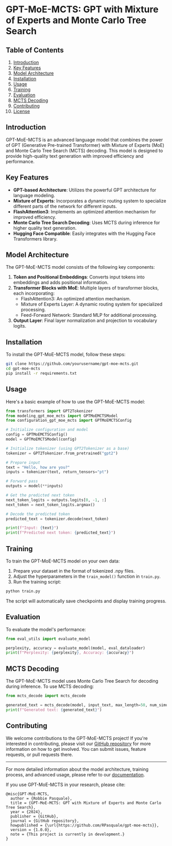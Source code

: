 # GPT-MoE-MCTS: GPT with Mixture of Experts and Monte Carlo Tree Search

## Table of Contents
1. [Introduction](#introduction)
2. [Key Features](#key-features)
3. [Model Architecture](#model-architecture)
4. [Installation](#installation)
5. [Usage](#usage)
6. [Training](#training)
7. [Evaluation](#evaluation)
8. [MCTS Decoding](#mcts-decoding)
9. [Contributing](#contributing)
10. [License](#license)

## Introduction

GPT-MoE-MCTS is an advanced language model that combines the power of GPT (Generative Pre-trained Transformer) with Mixture of Experts (MoE) and Monte Carlo Tree Search (MCTS) decoding. This model is designed to provide high-quality text generation with improved efficiency and performance.

## Key Features

- **GPT-based Architecture**: Utilizes the powerful GPT architecture for language modeling.
- **Mixture of Experts**: Incorporates a dynamic routing system to specialize different parts of the network for different inputs.
- **FlashAttention3**: Implements an optimized attention mechanism for improved efficiency.
- **Monte Carlo Tree Search Decoding**: Uses MCTS during inference for higher quality text generation.
- **Hugging Face Compatible**: Easily integrates with the Hugging Face Transformers library.

## Model Architecture

The GPT-MoE-MCTS model consists of the following key components:

1. **Token and Positional Embeddings**: Converts input tokens into embeddings and adds positional information.
2. **Transformer Blocks with MoE**: Multiple layers of transformer blocks, each incorporating:
   - FlashAttention3: An optimized attention mechanism.
   - Mixture of Experts Layer: A dynamic routing system for specialized processing.
   - Feed-Forward Network: Standard MLP for additional processing.
3. **Output Layer**: Final layer normalization and projection to vocabulary logits.

## Installation

To install the GPT-MoE-MCTS model, follow these steps:

```bash
git clone https://github.com/yourusername/gpt-moe-mcts.git
cd gpt-moe-mcts
pip install -r requirements.txt
```

## Usage

Here's a basic example of how to use the GPT-MoE-MCTS model:

```python
from transformers import GPT2Tokenizer
from modeling_gpt_moe_mcts import GPTMoEMCTSModel
from configuration_gpt_moe_mcts import GPTMoEMCTSConfig

# Initialize configuration and model
config = GPTMoEMCTSConfig()
model = GPTMoEMCTSModel(config)

# Initialize tokenizer (using GPT2Tokenizer as a base)
tokenizer = GPT2Tokenizer.from_pretrained("gpt2")

# Prepare input
text = "Hello, how are you?"
inputs = tokenizer(text, return_tensors="pt")

# Forward pass
outputs = model(**inputs)

# Get the predicted next token
next_token_logits = outputs.logits[0, -1, :]
next_token = next_token_logits.argmax()

# Decode the predicted token
predicted_text = tokenizer.decode(next_token)

print(f"Input: {text}")
print(f"Predicted next token: {predicted_text}")
```

## Training

To train the GPT-MoE-MCTS model on your own data:

1. Prepare your dataset in the format of tokenized .npy files.
2. Adjust the hyperparameters in the `train_model()` function in `train.py`.
3. Run the training script:

```bash
python train.py
```

The script will automatically save checkpoints and display training progress.

## Evaluation

To evaluate the model's performance:

```python
from eval_utils import evaluate_model

perplexity, accuracy = evaluate_model(model, eval_dataloader)
print(f"Perplexity: {perplexity}, Accuracy: {accuracy}")
```

## MCTS Decoding

The GPT-MoE-MCTS model uses Monte Carlo Tree Search for decoding during inference. To use MCTS decoding:

```python
from mcts_decode import mcts_decode

generated_text = mcts_decode(model, input_text, max_length=50, num_simulations=100)
print(f"Generated text: {generated_text}")
```

## Contributing

We welcome contributions to the GPT-MoE-MCTS project! If you're interested in contributing, please visit our [GitHub repository](https://github.com/RPasquale/gpt-moe-mcts) for more information on how to get involved. You can submit issues, feature requests, or pull requests there.


---

For more detailed information about the model architecture, training process, and advanced usage, please refer to our [documentation](docs/index.md).

If you use GPT-MoE-MCTS in your research, please cite:

```
@misc{GPT-MoE-MCTS,
  author = {Robbie Pasquale},
  title = {GPT-MoE-MCTS: GPT with Mixture of Experts and Monte Carlo Tree Search},
  year = {2024},
  publisher = {GitHub},
  journal = {GitHub repository},
  howpublished = {\url{https://github.com/RPasquale/gpt-moe-mcts}},
  version = {1.0.0},
  note = {This project is currently in development.}
}
```